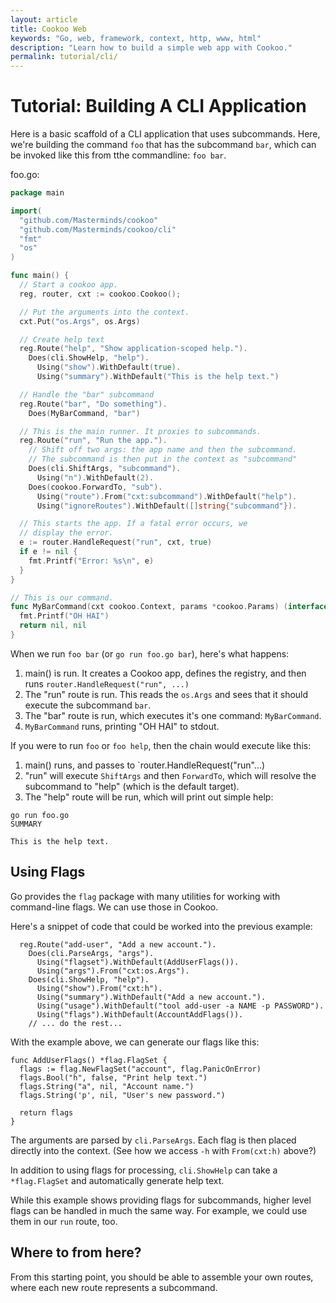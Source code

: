 ```yaml
---
layout: article
title: Cookoo Web
keywords: "Go, web, framework, context, http, www, html"
description: "Learn how to build a simple web app with Cookoo."
permalink: tutorial/cli/
---
```

# Tutorial: Building A CLI Application

Here is a basic scaffold of a CLI application that uses subcommands.
Here, we're building the command `foo` that has the subcommand `bar`,
which can be invoked like this from tthe commandline: `foo bar`.

foo.go:

```go
package main

import(
  "github.com/Masterminds/cookoo"
  "github.com/Masterminds/cookoo/cli"
  "fmt"
  "os"
)

func main() {
  // Start a cookoo app.
  reg, router, cxt := cookoo.Cookoo();

  // Put the arguments into the context.
  cxt.Put("os.Args", os.Args)

  // Create help text
  reg.Route("help", "Show application-scoped help.").
    Does(cli.ShowHelp, "help").
      Using("show").WithDefault(true).
      Using("summary").WithDefault("This is the help text.")

  // Handle the "bar" subcommand
  reg.Route("bar", "Do something").
    Does(MyBarCommand, "bar")

  // This is the main runner. It proxies to subcommands.
  reg.Route("run", "Run the app.").
    // Shift off two args: the app name and then the subcommand.
    // The subcommand is then put in the context as "subcommand"
    Does(cli.ShiftArgs, "subcommand").
      Using("n").WithDefault(2).
    Does(cookoo.ForwardTo, "sub").
      Using("route").From("cxt:subcommand").WithDefault("help").
      Using("ignoreRoutes").WithDefault([]string{"subcommand"}).

  // This starts the app. If a fatal error occurs, we
  // display the error.
  e := router.HandleRequest("run", cxt, true)
  if e != nil {
    fmt.Printf("Error: %s\n", e)
  }
}

// This is our command.
func MyBarCommand(cxt cookoo.Context, params *cookoo.Params) (interface{}, cookoo.Interrupt) {
  fmt.Printf("OH HAI")
  return nil, nil
}
```

When we run `foo bar` (or `go run foo.go bar`), here's what happens:

1. main() is run. It creates a Cookoo app, defines the registry, and
   then runs `router.HandleRequest("run", ...)`
2. The "run" route is run. This reads the `os.Args` and sees that it
   should execute the subcommand `bar`.
3. The "bar" route is run, which executes it's one command:
   `MyBarCommand`.
4. `MyBarCommand` runs, printing "OH HAI" to stdout.

If you were to run `foo` or `foo help`, then the chain would execute
like this:

1. main() runs, and passes to `router.HandleRequest("run"...)
2. "run" will execute `ShiftArgs` and then `ForwardTo`, which will resolve the subcommand
   to "help" (which is the default target).
3. The "help" route will be run, which will print out simple help:

```
go run foo.go
SUMMARY

This is the help text.
```

## Using Flags

Go provides the `flag` package with many utilities for working with
command-line flags. We can use those in Cookoo.

Here's a snippet of code that could be worked into the previous example:

``` 
  reg.Route("add-user", "Add a new account.").
    Does(cli.ParseArgs, "args").
      Using("flagset").WithDefault(AddUserFlags()).
      Using("args").From("cxt:os.Args").
    Does(cli.ShowHelp, "help").
      Using("show").From("cxt:h").
      Using("summary").WithDefault("Add a new account.").
      Using("usage").WithDefault("tool add-user -a NAME -p PASSWORD").
      Using("flags").WithDefault(AccountAddFlags()).
    // ... do the rest...
```

With the example above, we can generate our flags like this:

```
func AddUserFlags() *flag.FlagSet {
  flags := flag.NewFlagSet("account", flag.PanicOnError)
  flags.Bool("h", false, "Print help text.")
  flags.String("a", nil, "Account name.")
  flags.String('p', nil, "User's new password.")

  return flags
}
```

The arguments are parsed by `cli.ParseArgs`. Each flag is then placed
directly into the context. (See how we access `-h` with `From(cxt:h)`
above?)

In addition to using flags for processing, `cli.ShowHelp` can take a
`*flag.FlagSet` and automatically generate help text.

While this example shows providing flags for subcommands, higher level
flags can be handled in much the same way. For example, we could use
them in our `run` route, too.


## Where to from here?

From this starting point, you should be able to assemble your own
routes, where each new route represents a subcommand.
